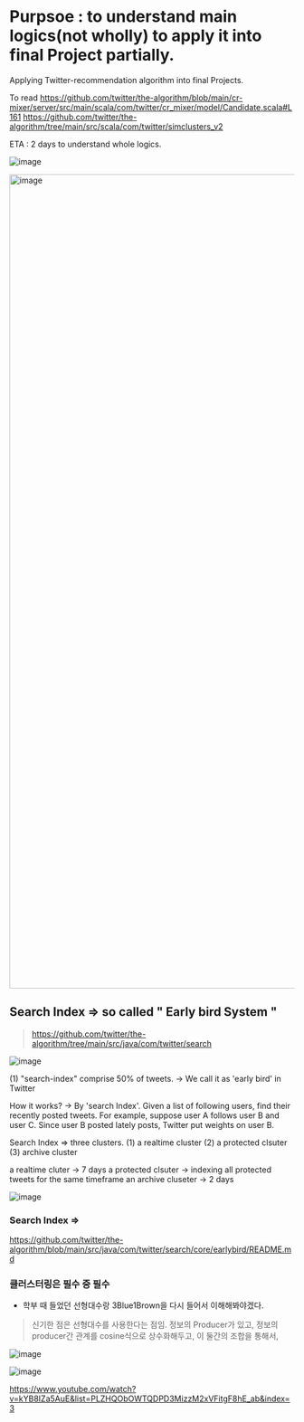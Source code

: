 # Purpsoe : to understand main logics(not wholly) to apply it into final Project partially. 
Applying Twitter-recommendation algorithm into final Projects. 

To read
https://github.com/twitter/the-algorithm/blob/main/cr-mixer/server/src/main/scala/com/twitter/cr_mixer/model/Candidate.scala#L161
https://github.com/twitter/the-algorithm/tree/main/src/scala/com/twitter/simclusters_v2




ETA : 2 days to understand whole logics. 

![image](https://github.com/justdoitjun/finalProject/assets/119689162/76c4a3b3-18de-42dc-ba08-85ab529f9241)

<img width="1440" alt="image" src="https://github.com/justdoitjun/finalProject/assets/119689162/0a05b247-f02d-44d6-8c44-a378e4fa5f91">


## Search Index => so called " Early bird System " 
> https://github.com/twitter/the-algorithm/tree/main/src/java/com/twitter/search

![image](https://github.com/justdoitjun/understandingTwitterAlgorithmtoApplyintoFinalProject/assets/119689162/ea2325eb-3828-4afc-ba09-0b974fc2f472)


(1) "search-index" comprise 50% of tweets. -> We call it as 'early bird' in Twitter

How it works? -> By 'search Index'. 
Given a list of following users, find their recently posted tweets. 
For example, suppose user A follows user B and user C. Since user B posted lately posts, Twitter put weights on user B. 

Search Index => three clusters. 
(1) a realtime cluster (2) a protected clsuter (3) archive cluster

a realtime cluter -> 7 days
a protected clsuter -> indexing all protected tweets for the same timeframe
an archive cluseter -> 2 days


![image](https://github.com/justdoitjun/understandingTwitterAlgorithmtoApplyintoFinalProject/assets/119689162/baad4805-0923-4d3f-82ca-a072d2549724)




### Search Index => 

https://github.com/twitter/the-algorithm/blob/main/src/java/com/twitter/search/core/earlybird/README.md




### 클러스터링은 필수 중 필수
* 학부 때 들었던 선형대수랑 3Blue1Brown을 다시 들어서 이해해봐야겠다. 
> 신기한 점은 선형대수를 사용한다는 점임. 
> 정보의 Producer가 있고, 정보의 producer간 관계를 cosine식으로 상수화해두고, 이 둘간의 조합을 통해서, 


![image](https://github.com/justdoitjun/understandingTwitterAlgorithmtoApplyintoFinalProject/assets/119689162/d3d8fe60-7b1e-48fb-8b7c-1b7fc46c3e24)


![image](https://github.com/justdoitjun/understandingTwitterAlgorithmtoApplyintoFinalProject/assets/119689162/a539a175-05b6-477c-bf13-f908ee2f814b)



https://www.youtube.com/watch?v=kYB8IZa5AuE&list=PLZHQObOWTQDPD3MizzM2xVFitgF8hE_ab&index=3
